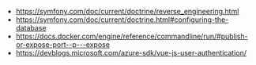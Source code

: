 - https://symfony.com/doc/current/doctrine/reverse_engineering.html
- https://symfony.com/doc/current/doctrine.html#configuring-the-database
- https://docs.docker.com/engine/reference/commandline/run/#publish-or-expose-port--p---expose
- https://devblogs.microsoft.com/azure-sdk/vue-js-user-authentication/
